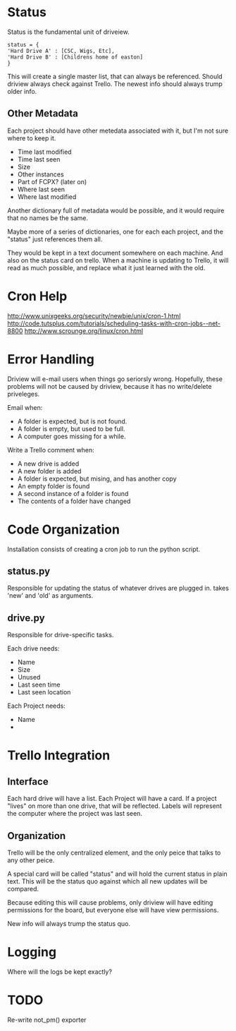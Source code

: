 Status
======
Status is the fundamental unit of driveiew.

    status = {
    'Hard Drive A' : [CSC, Wigs, Etc],
    'Hard Drive B' : [Childrens home of easton]
    }

This will create a single master list, that can always be referenced.
Should driview always check against Trello.
The newest info should always trump older info.

Other Metadata
--------------
Each project should have other metedata associated with it, but I'm not sure where to keep it.

* Time last modified
* Time last seen
* Size
* Other instances
* Part of FCPX? (later on)
* Where last seen
* Where last modified


Another dictionary full of metadata would be possible, and it would require that no names be the same.

Maybe more of a series of dictionaries, one for each each project, and the "status" just references them all.

They would be kept in a text document somewhere on each machine.
And also on the status card on trello.
When a machine is updating to Trello, it will read as much possible, and replace what it just learned with the old.

Cron Help
=========
<http://www.unixgeeks.org/security/newbie/unix/cron-1.html>
<http://code.tutsplus.com/tutorials/scheduling-tasks-with-cron-jobs--net-8800>
<http://www.scrounge.org/linux/cron.html>

Error Handling
==============
Driview will e-mail users when things go seriorsly wrong.
Hopefully, these problems will not be caused by driview, 
because it has no write/delete priveleges.

Email when:

* A folder is expected, but is not found.
* A folder is empty, but used to be full.
* A computer goes missing for a while.

Write a Trello comment when:

* A new drive is added
* A new folder is added
* A folder is expected, but mising, and has another copy
* An empty folder is found
* A second instance of a folder is found
* The contents of a folder have changed

Code Organization
=================
Installation consists of creating a cron job to run the python script.

status.py
---------
Responsible for updating the status of whatever drives are plugged in.
takes 'new' and 'old' as arguments.

drive.py
--------
Responsible for drive-specific tasks.

Each drive needs:
* Name
* Size
* Unused
* Last seen time
* Last seen location

Each Project needs:
* Name
* 

Trello Integration
==================

Interface
---------






Each hard drive will have a list.
Each Project will have a card.
If a project "lives" on more than one drive, that will be reflected.
Labels will represent the computer where the project was last seen.

Organization
------------
Trello will be the only centralized element, and the only peice that talks to any other peice.

A special card will be called "status" and will hold the current status in plain text.
This will be the status quo against which all new updates will be compared.

Because editing this will cause problems, only driview will have editing permissions for the board, but everyone else will have view permissions.

New info will always trump the status quo.

Logging
=======
Where will the logs be kept exactly?

TODO
====
Re-write not_pm()
exporter
